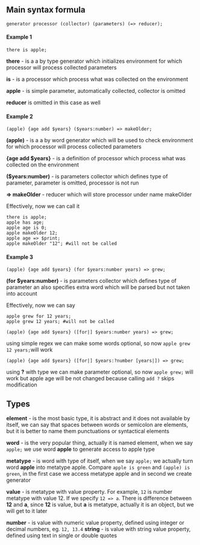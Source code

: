 ## Main syntax formula

 ```generator processor (collector) (parameters) (=> reducer);```

#### Example 1

 ```there is apple;```

 **there** - is a a by type generator which initializes environment for which processor will process collected parameters
 
 **is**  - is a processor which process what was collected on the environment
 
 **apple** - is simple parameter, automatically collected, collector is omitted
 
 **reducer** is omitted in this case as well

#### Example 2

```(apple) {age add $years} ($years:number) => makeOlder;```

 **(apple)** - is a a by word generator which will be used to check environment for which processor will process collected parameters
 
 **{age add $years}**  - is a definition of processor which process what was collected on the environment
 
 **($years:number)** - is parameters collector which defines type of parameter, parameter is omitted, processor is not run
 
 **=> makeOlder** -  reducer which will store processor under name makeOlder

 Effectively, now we can call it

 ```
 there is apple;
 apple has age;
 apple age is 0;
 apple makeOlder 12;
 apple age => $print;
 apple makeOlder "12"; #will not be called
 ```

#### Example 3

 ```(apple) {age add $years} (for $years:number years) => grew;```

 **(for $years:number)** - is parameters collector which defines type of parameter an also specifies extra word which will be parsed but not taken into account

 Effectively, now we can say

 ```
 apple grew for 12 years;
 apple grew 12 years; #will not be called
 ```

 ```(apple) {age add $years} ([for|] $years:number years) => grew;```

 using simple regex we can make some words optional, so now
 `apple grew 12 years;`will work

```(apple) {age add $years} ([for|] $years:?number [years|]) => grew;```

 using **?** with type we can make parameter optional, so now `apple grew;` will work but apple age will be not changed because calling ```add ?``` skips modification




## Types

 **element** - is the most basic type, it is abstract and it does not available by itself, we can say that spaces between words or semicolon are elements, but it is better to name them punctuations or syntactical elements
 
 **word** - is the very popular thing, actually it is named element, when we say `apple;` we use word **apple** to generate access to apple type
 
 **metatype** - is word with type of itself, when we say `apple;` we actually turn word **apple** into metatype apple. 
 Compare `apple is green` and `(apple) is green`, in the first case we access metatype apple and in second we create generator
 
 **value** - is metatype with value property. For example, `12` is number metatype with value 12. If we specify `12 => a`. There is difference between **12** and **a**, since **12** is value, but **a** is metatype, actually it is an object, but we will get to it later
 
 **number** - is value with numeric value property, defined using integer or decimal numbers, eg. `12, 13.4`
 **string** - is value with string value property, defined using text in single or double quotes 
 
 
 
 
 
 
 
 
 
 
 
 
